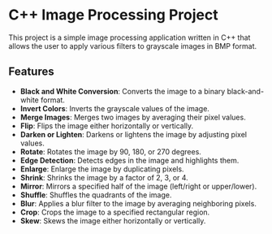 # C++ Image Processing Project

This project is a simple image processing application written in C++ that allows the user to apply various filters to grayscale images in BMP format.

## Features

- **Black and White Conversion**: Converts the image to a binary black-and-white format.
- **Invert Colors**: Inverts the grayscale values of the image.
- **Merge Images**: Merges two images by averaging their pixel values.
- **Flip**: Flips the image either horizontally or vertically.
- **Darken or Lighten**: Darkens or lightens the image by adjusting pixel values.
- **Rotate**: Rotates the image by 90, 180, or 270 degrees.
- **Edge Detection**: Detects edges in the image and highlights them.
- **Enlarge**: Enlarge the image by duplicating pixels.
- **Shrink**: Shrinks the image by a factor of 2, 3, or 4.
- **Mirror**: Mirrors a specified half of the image (left/right or upper/lower).
- **Shuffle**: Shuffles the quadrants of the image.
- **Blur**: Applies a blur filter to the image by averaging neighboring pixels.
- **Crop**: Crops the image to a specified rectangular region.
- **Skew**: Skews the image either horizontally or vertically.
